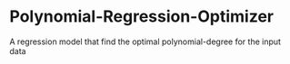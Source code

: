 # Polynomial-Regression-Optimizer
A regression model that find the optimal polynomial-degree for the input data

